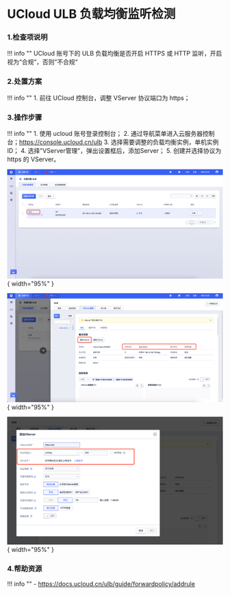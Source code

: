 #  UCloud ULB 负载均衡监听检测

### 1.检查项说明
!!! info ""
    UCloud 账号下的 ULB 负载均衡是否开启 HTTPS 或 HTTP 监听，开启视为“合规“，否则“不合规“

### 2.处置方案
!!! info ""
    1. 前往 UCloud 控制台，调整 VServer 协议端口为 https；

### 3.操作步骤
!!! info ""
    1. 使用 ucloud 账号登录控制台；
    2. 通过导航菜单进入云服务器控制台；https://console.ucloud.cn/ulb
    3. 选择需要调整的负载均衡实例，单机实例 ID；
    4. 选择"VServer管理"，弹出设置框后，添加Server；
    5. 创建并选择协议为 https 的 VServer。

![处置方案](../../img/suggest/ucloud/ulb-list.png){ width="95%" }

![处置方案](../../img/suggest/ucloud/ulb-backend-status.png){ width="95%" }

![处置方案](../../img/suggest/ucloud/ulb-create-https-server.png){ width="95%" }

### 4.帮助资源
!!! info ""
    - https://docs.ucloud.cn/ulb/guide/forwardpolicy/addrule
